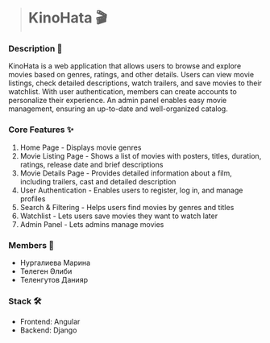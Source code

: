 > # KinoHata 🎬

### Description 📝
KinoHata is a web application that allows users to browse and explore movies based on genres, ratings, and other details. Users can view movie listings, check detailed descriptions, watch trailers, and save movies to their watchlist. With user authentication, members can create accounts to personalize their experience. An admin panel enables easy movie management, ensuring an up-to-date and well-organized catalog.

### Core Features ✨
1. Home Page - Displays movie genres
2. Movie Listing Page - Shows a list of movies with posters, titles, duration, ratings, release date and brief descriptions
3. Movie Details Page - Provides detailed information about a film, including trailers, cast and detailed description
4. User Authentication - Enables users to register, log in, and manage profiles
5. Search & Filtering - Helps users find movies by genres and titles
6. Watchlist - Lets users save movies they want to watch later
7. Admin Panel - Lets admins manage movies

### Members 👥
- Нургалиева Марина
- Төлеген Әлиби
- Теленгутов Данияр

### Stack 🛠️
- Frontend: Angular
- Backend: Django